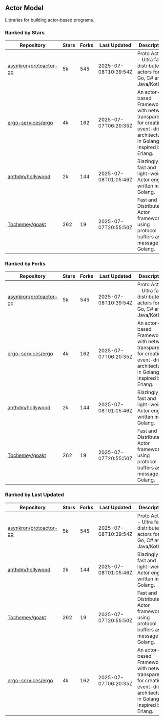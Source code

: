 ## Actor Model

Libraries for building actor-based programs.

### Ranked by Stars

| Repository | Stars | Forks | Last Updated | Description | 
|------------|-------|-------|--------------|-------------|
| [asynkron/protoactor-go](https://github.com/asynkron/protoactor-go) | 5k | 545 | 2025-07-08T10:39:54Z |  Proto Actor - Ultra fast distributed actors for Go, C# and Java/Kotlin. |
| [ergo-services/ergo](https://github.com/ergo-services/ergo) | 4k | 162 | 2025-07-07T06:20:35Z |  An actor-based Framework with network transparency for creating event-driven architecture in Golang. Inspired by Erlang. |
| [anthdm/hollywood](https://github.com/anthdm/hollywood) | 2k | 144 | 2025-07-08T01:05:46Z |  Blazingly fast and light-weight Actor engine written in Golang. |
| [Tochemey/goakt](https://github.com/Tochemey/goakt) | 262 | 19 | 2025-07-07T20:55:50Z |  Fast and Distributed Actor framework using protocol buffers as message for Golang. |

### Ranked by Forks

| Repository | Stars | Forks | Last Updated | Description | 
|------------|-------|-------|--------------|-------------|
| [asynkron/protoactor-go](https://github.com/asynkron/protoactor-go) | 5k | 545 | 2025-07-08T10:39:54Z |  Proto Actor - Ultra fast distributed actors for Go, C# and Java/Kotlin. |
| [ergo-services/ergo](https://github.com/ergo-services/ergo) | 4k | 162 | 2025-07-07T06:20:35Z |  An actor-based Framework with network transparency for creating event-driven architecture in Golang. Inspired by Erlang. |
| [anthdm/hollywood](https://github.com/anthdm/hollywood) | 2k | 144 | 2025-07-08T01:05:46Z |  Blazingly fast and light-weight Actor engine written in Golang. |
| [Tochemey/goakt](https://github.com/Tochemey/goakt) | 262 | 19 | 2025-07-07T20:55:50Z |  Fast and Distributed Actor framework using protocol buffers as message for Golang. |

### Ranked by Last Updated

| Repository | Stars | Forks | Last Updated | Description | 
|------------|-------|-------|--------------|-------------|
| [asynkron/protoactor-go](https://github.com/asynkron/protoactor-go) | 5k | 545 | 2025-07-08T10:39:54Z |  Proto Actor - Ultra fast distributed actors for Go, C# and Java/Kotlin. |
| [anthdm/hollywood](https://github.com/anthdm/hollywood) | 2k | 144 | 2025-07-08T01:05:46Z |  Blazingly fast and light-weight Actor engine written in Golang. |
| [Tochemey/goakt](https://github.com/Tochemey/goakt) | 262 | 19 | 2025-07-07T20:55:50Z |  Fast and Distributed Actor framework using protocol buffers as message for Golang. |
| [ergo-services/ergo](https://github.com/ergo-services/ergo) | 4k | 162 | 2025-07-07T06:20:35Z |  An actor-based Framework with network transparency for creating event-driven architecture in Golang. Inspired by Erlang. |

